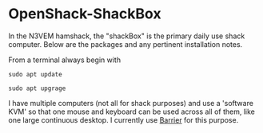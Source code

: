# OpenShack-ShackBox

In the N3VEM hamshack, the "shackBox" is the primary daily use shack computer.  Below are the packages and any pertinent installation notes. 


From a terminal always begin with
```
sudo apt update

sudo apt upgrage
```

I have multiple computers (not all for shack purposes) and use a 'software KVM' so that one mouse and keyboard can be used across all of them, like one large continuous desktop.
I currently use [Barrier](https://github.com/debauchee/barrier) for this purpose.

